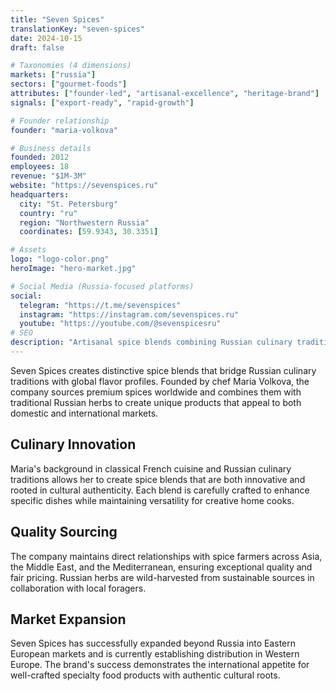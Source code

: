 ```yaml
---
title: "Seven Spices"
translationKey: "seven-spices"
date: 2024-10-15
draft: false

# Taxonomies (4 dimensions)
markets: ["russia"]
sectors: ["gourmet-foods"]
attributes: ["founder-led", "artisanal-excellence", "heritage-brand"]
signals: ["export-ready", "rapid-growth"]

# Founder relationship
founder: "maria-volkova"

# Business details
founded: 2012
employees: 18
revenue: "$1M-3M"
website: "https://sevenspices.ru"
headquarters:
  city: "St. Petersburg"
  country: "ru"
  region: "Northwestern Russia"
  coordinates: [59.9343, 30.3351]

# Assets
logo: "logo-color.png"
heroImage: "hero-market.jpg"

# Social Media (Russia-focused platforms)
social:
  telegram: "https://t.me/sevenspices"
  instagram: "https://instagram.com/sevenspices.ru"
  youtube: "https://youtube.com/@sevenspicesru"
# SEO
description: "Artisanal spice blends combining Russian culinary traditions with global flavors"
---
```


Seven Spices creates distinctive spice blends that bridge Russian culinary traditions with global flavor profiles. Founded by chef Maria Volkova, the company sources premium spices worldwide and combines them with traditional Russian herbs to create unique products that appeal to both domestic and international markets.

## Culinary Innovation

Maria's background in classical French cuisine and Russian culinary traditions allows her to create spice blends that are both innovative and rooted in cultural authenticity. Each blend is carefully crafted to enhance specific dishes while maintaining versatility for creative home cooks.

## Quality Sourcing

The company maintains direct relationships with spice farmers across Asia, the Middle East, and the Mediterranean, ensuring exceptional quality and fair pricing. Russian herbs are wild-harvested from sustainable sources in collaboration with local foragers.

## Market Expansion

Seven Spices has successfully expanded beyond Russia into Eastern European markets and is currently establishing distribution in Western Europe. The brand's success demonstrates the international appetite for well-crafted specialty food products with authentic cultural roots.
